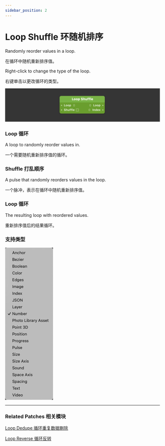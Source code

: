 ```yaml
---
sidebar_position: 2
---
```


# Loop Shuffle 环随机排序

Randomly reorder values in a loop.

在循环中随机重新排序值。

Right-click to change the type of the loop.

右键单击以更改循环的类型。

![Image](./../../../static/img/docs/Loops/loop-shuffle.png)

### Loop 循环

A loop to randomly reorder values in.

一个需要随机重新排序值的循环。

### Shuffle 打乱顺序

A pulse that randomly reorders values in the loop.

一个脉冲，表示在循环中随机重新排序值。

### Loop 循环

The resulting loop with reordered values.

重新排序值后的结果循环。

### 支持类型

![Image](./../../../static/img/docs/Loops/loop-shuffle-item.png)

------

### Related Patches 相关模块

[Loop Dedupe 循环重复数据删除](./Loop%20Dedupe.md)

[Loop Reverse 循环反转](./Loop%20Reverse.md)

